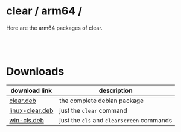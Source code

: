 # clear / arm64 /
Here are the arm64 packages of clear.
<br /><br /><br /><br />

# Downloads
| download link | description |
-------- | -------- | 
| [clear.deb](https://github.com/mrehfeld-code/clear/raw/main/arm64/clear.deb) | the complete debian package | 
| [linux-clear.deb](https://github.com/mrehfeld-code/clear/raw/main/arm64/linux-clear.deb) | just the `clear` command |
| [win-cls.deb](https://github.com/mrehfeld-code/clear/raw/main/arm64/win-cls.deb) | just the `cls` and `clearscreen` commands |
